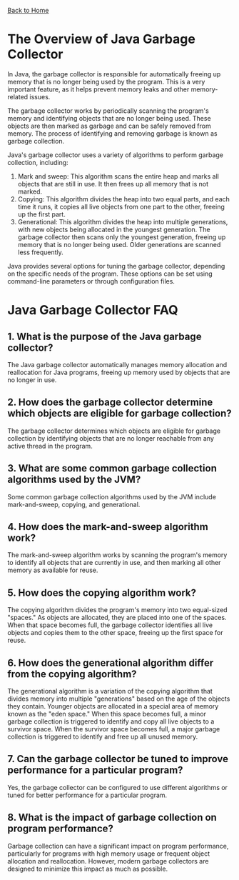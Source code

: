 [Back to Home](../README.md#java)
# The Overview of Java Garbage Collector
In Java, the garbage collector is responsible for 
automatically freeing up memory that is no longer being used by the program. 
This is a very important feature, 
as it helps prevent memory leaks 
and other memory-related issues.

The garbage collector works 
by periodically scanning the program's memory
and identifying objects that are no longer being used.
These objects are then marked as garbage 
and can be safely removed from memory.
The process of identifying and removing garbage 
is known as garbage collection.

Java's garbage collector uses a variety of algorithms
to perform garbage collection, including:
1. Mark and sweep: This algorithm scans the entire heap 
and marks all objects that are still in use. 
It then frees up all memory that is not marked.
2. Copying: This algorithm divides the heap into two equal parts, 
and each time it runs, it copies all live objects 
from one part to the other, 
freeing up the first part.
3. Generational: This algorithm divides the heap into multiple generations, 
with new objects being allocated in the youngest generation. 
The garbage collector then scans only the youngest generation,
freeing up memory that is no longer being used.
Older generations are scanned less frequently.

Java provides several options for tuning the garbage collector, 
depending on the specific needs of the program. 
These options can be set using command-line parameters 
or through configuration files.

# Java Garbage Collector FAQ
## 1. What is the purpose of the Java garbage collector?
The Java garbage collector automatically manages memory allocation 
and reallocation for Java programs, freeing up memory used 
by objects that are no longer in use.

## 2. How does the garbage collector determine which objects are eligible for garbage collection?
The garbage collector determines which objects are eligible 
for garbage collection by identifying objects 
that are no longer reachable from any active thread in the program.

## 3. What are some common garbage collection algorithms used by the JVM?
Some common garbage collection algorithms used 
by the JVM include mark-and-sweep, copying, 
and generational.

## 4. How does the mark-and-sweep algorithm work?
The mark-and-sweep algorithm works 
by scanning the program's memory to identify all objects 
that are currently in use, 
and then marking all other memory as available for reuse.

## 5. How does the copying algorithm work?
The copying algorithm divides the program's memory 
into two equal-sized "spaces." 
As objects are allocated, 
they are placed into one of the spaces. 
When that space becomes full, 
the garbage collector identifies all live objects 
and copies them to the other space,
freeing up the first space for reuse.

## 6. How does the generational algorithm differ from the copying algorithm?
The generational algorithm is a variation of the copying algorithm 
that divides memory into multiple "generations" 
based on the age of the objects they contain. 
Younger objects are allocated in a special area 
of memory known as the "eden space."
When this space becomes full, 
a minor garbage collection is triggered to identify 
and copy all live objects to a survivor space. 
When the survivor space becomes full, 
a major garbage collection is triggered to identify 
and free up all unused memory.

## 7. Can the garbage collector be tuned to improve performance for a particular program?
Yes, the garbage collector can be configured 
to use different algorithms or tuned for better performance 
for a particular program.

## 8. What is the impact of garbage collection on program performance?
Garbage collection can have a significant impact 
on program performance, particularly for programs 
with high memory usage or frequent object allocation
and reallocation. 
However, modern garbage collectors are designed 
to minimize this impact as much as possible.